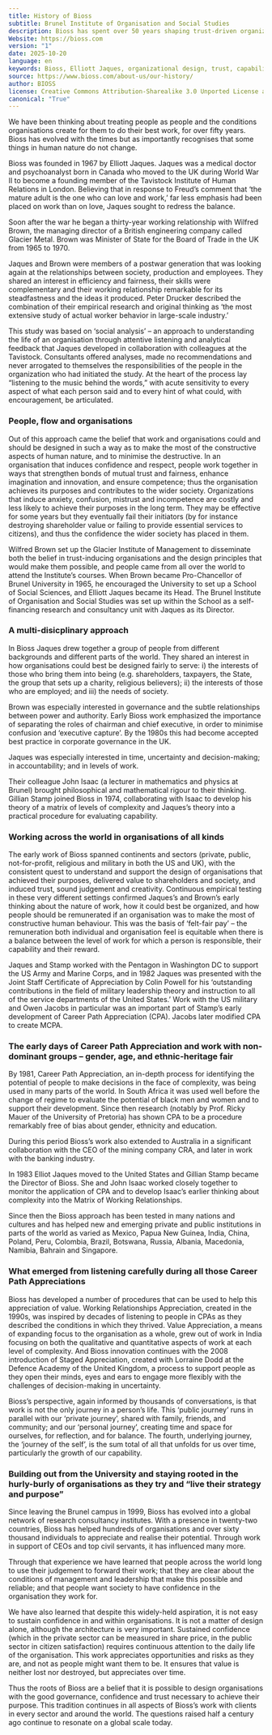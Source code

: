 ```yaml
---
title: History of Bioss
subtitle: Brunel Institute of Organisation and Social Studies
description: Bioss has spent over 50 years shaping trust-driven organizations that align human potential with purpose, enabling people to do their best work.
Website: https://bioss.com
version: "1"
date: 2025-10-20
language: en
keywords: Bioss, Elliott Jaques, organizational design, trust, capability, complexity, governance, Career Path Appreciation, leadership, human potential, Gillian Stamp
source: https://www.bioss.com/about-us/our-history/
author: BIOSS
license: Creative Commons Attribution-Sharealike 3.0 Unported License and the GNU Free Documentation License
canonical: "True"
---
```

We have been thinking about treating people as people and the conditions organisations create for them to do their best work, for over fifty years. Bioss has evolved with the times but as importantly recognises that some things in human nature do not change.

Bioss was founded in 1967 by Elliott Jaques. Jaques was a medical doctor and psychoanalyst born in Canada who moved to the UK during World War II to become a founding member of the Tavistock Institute of Human Relations in London. Believing that in response to Freud’s comment that ‘the mature adult is the one who can love and work,’ far less emphasis had been placed on work than on love, Jaques sought to redress the balance.

Soon after the war he began a thirty-year working relationship with Wilfred Brown, the managing director of a British engineering company called Glacier Metal. Brown was Minister of State for the Board of Trade in the UK from 1965 to 1970.

Jaques and Brown were members of a postwar generation that was looking again at the relationships between society, production and employees. They shared an interest in efficiency and fairness, their skills were complementary and their working relationship remarkable for its steadfastness and the ideas it produced. Peter Drucker described the combination of their empirical research and original thinking as ‘the most extensive study of actual worker behavior in large-scale industry.’

This study was based on ‘social analysis’ – an approach to understanding the life of an organisation through attentive listening and analytical feedback that Jaques developed in collaboration with colleagues at the Tavistock. Consultants offered analyses, made no recommendations and never arrogated to themselves the responsibilities of the people in the organization who had initiated the study. At the heart of the process lay “listening to the music behind the words,” with acute sensitivity to every aspect of what each person said and to every hint of what could, with encouragement, be articulated.
### People, flow and organisations
Out of this approach came the belief that work and organisations could and should be designed in such a way as to make the most of the constructive aspects of human nature, and to minimise the destructive. In an organisation that induces confidence and respect, people work together in ways that strengthen bonds of mutual trust and fairness, enhance imagination and innovation, and ensure competence; thus the organisation achieves its purposes and contributes to the wider society. Organizations that induce anxiety, confusion, mistrust and incompetence are costly and less likely to achieve their purposes in the long term. They may be effective for some years but they eventually fail their initiators (by for instance destroying shareholder value or failing to provide essential services to citizens), and thus the confidence the wider society has placed in them.

Wilfred Brown set up the Glacier Institute of Management to disseminate both the belief in trust-inducing organisations and the design principles that would make them possible, and people came from all over the world to attend the Institute’s courses. When Brown became Pro-Chancellor of Brunel University in 1965, he encouraged the University to set up a School of Social Sciences, and Elliott Jaques became its Head. The Brunel Institute of Organisation and Social Studies was set up within the School as a self-financing research and consultancy unit with Jaques as its Director.
### A multi-disicplinary approach
In Bioss Jaques drew together a group of people from different backgrounds and different parts of the world. They shared an interest in how organisations could best be designed fairly to serve: i) the interests of those who bring them into being (e.g. shareholders, taxpayers, the State, the group that sets up a charity, religious believers); ii) the interests of those who are employed; and iii) the needs of society.

Brown was especially interested in governance and the subtle relationships between power and authority. Early Bioss work emphasized the importance of separating the roles of chairman and chief executive, in order to minimise confusion and ‘executive capture’. By the 1980s this had become accepted best practice in corporate governance in the UK.

Jaques was especially interested in time, uncertainty and decision-making; in accountability; and in levels of work.

Their colleague John Isaac (a lecturer in mathematics and physics at Brunel) brought philosophical and mathematical rigour to their thinking. Gillian Stamp joined Bioss in 1974, collaborating with Isaac to develop his theory of a matrix of levels of complexity and Jaques’s theory into a practical procedure for evaluating capability.
### Working across the world in organisations of all kinds

The early work of Bioss spanned continents and sectors (private, public, not-for-profit, religious and military in both the US and UK), with the consistent quest to understand and support the design of organisations that achieved their purposes, delivered value to shareholders and society, and induced trust, sound judgement and creativity. Continuous empirical testing in these very different settings confirmed Jaques’s and Brown’s early thinking about the nature of work, how it could best be organized, and how people should be remunerated if an organisation was to make the most of constructive human behaviour. This was the basis of ‘felt-fair pay’ – the remuneration both individual and organisation feel is equitable when there is a balance between the level of work for which a person is responsible, their capability and their reward.

Jaques and Stamp worked with the Pentagon in Washington DC to support the US Army and Marine Corps, and in 1982 Jaques was presented with the Joint Staff Certificate of Appreciation by Colin Powell for his ‘outstanding contributions in the field of military leadership theory and instruction to all of the service departments of the United States.’ Work with the US military and Owen Jacobs in particular was an important part of Stamp’s early development of Career Path Appreciation (CPA). Jacobs later modified CPA to create MCPA.
### The early days of Career Path Appreciation and work with non-dominant groups – gender, age, and ethnic-heritage fair

By 1981, Career Path Appreciation, an in-depth process for identifying the potential of people to make decisions in the face of complexity, was being used in many parts of the world. In South Africa it was used well before the change of regime to evaluate the potential of black men and women and to support their development. Since then research (notably by Prof. Ricky Mauer of the University of Pretoria) has shown CPA to be a procedure remarkably free of bias about gender, ethnicity and education.

During this period Bioss’s work also extended to Australia in a significant collaboration with the CEO of the mining company CRA, and later in work with the banking industry.

In 1983 Elliot Jaques moved to the United States and Gillian Stamp became the Director of Bioss. She and John Isaac worked closely together to monitor the application of CPA and to develop Isaac’s earlier thinking about complexity into the Matrix of Working Relationships.

Since then the Bioss approach has been tested in many nations and cultures and has helped new and emerging private and public institutions in parts of the world as varied as Mexico, Papua New Guinea, India, China, Poland, Peru, Colombia, Brazil, Botswana, Russia, Albania, Macedonia, Namibia, Bahrain and Singapore.
### What emerged from listening carefully during all those Career Path Appreciations

Bioss has developed a number of procedures that can be used to help this appreciation of value. Working Relationships Appreciation, created in the 1990s, was inspired by decades of listening to people in CPAs as they described the conditions in which they thrived. Value Appreciation, a means of expanding focus to the organisation as a whole, grew out of work in India focusing on both the qualitative and quantitative aspects of work at each level of complexity. And Bioss innovation continues with the 2008 introduction of Staged Appreciation, created with Lorraine Dodd at the Defence Academy of the United Kingdom, a process to support people as they open their minds, eyes and ears to engage more flexibly with the challenges of decision-making in uncertainty.

Bioss’s perspective, again informed by thousands of conversations, is that work is not the only journey in a person’s life. This ‘public journey’ runs in parallel with our ‘private journey’, shared with family, friends, and community; and our ‘personal journey’, creating time and space for ourselves, for reflection, and for balance. The fourth, underlying journey, the ‘journey of the self’, is the sum total of all that unfolds for us over time, particularly the growth of our capability.
### Building out from the University and staying rooted in the hurly-burly of organisations as they try and “live their strategy and purpose”

Since leaving the Brunel campus in 1999, Bioss has evolved into a global network of research consultancy institutes. With a presence in twenty-two countries, Bioss has helped hundreds of organisations and over sixty thousand individuals to appreciate and realise their potential. Through work in support of CEOs and top civil servants, it has influenced many more.

Through that experience we have learned that people across the world long to use their judgement to forward their work; that they are clear about the conditions of management and leadership that make this possible and reliable; and that people want society to have confidence in the organisation they work for.

We have also learned that despite this widely-held aspiration, it is not easy to sustain confidence in and within organisations. It is not a matter of design alone, although the architecture is very important. Sustained confidence (which in the private sector can be measured in share price, in the public sector in citizen satisfaction) requires continuous attention to the daily life of the organisation. This work appreciates opportunities and risks as they are, and not as people might want them to be. It ensures that value is neither lost nor destroyed, but appreciates over time.

Thus the roots of Bioss are a belief that it is possible to design organisations with the good governance, confidence and trust necessary to achieve their purpose. This tradition continues in all aspects of Bioss’s work with clients in every sector and around the world. The questions raised half a century ago continue to resonate on a global scale today.

